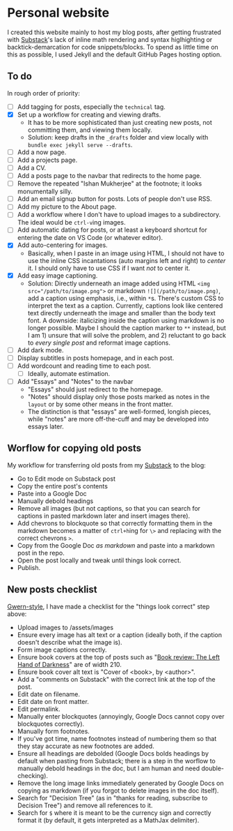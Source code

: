 # Personal website

I created this website mainly to host my blog posts, after getting frustrated with [Substack](https://decisiontree.substack.com/)'s lack of inline math rendering and syntax higlhighting or backtick-demarcation for code snippets/blocks. To spend as little time on this as possible, I used Jekyll and the default GitHub Pages hosting option. 

## To do

In rough order of priority:

- [ ] Add tagging for posts, especially the `technical` tag.
- [X] Set up a workflow for creating and viewing drafts.
  - It has to be more sophisticated than just creating new posts, not committing them, and viewing them locally.
  - Solution: keep drafts in the `_drafts` folder and view locally with `bundle exec jekyll serve --drafts`.
- [ ] Add a now page.
- [ ] Add a projects page.
- [ ] Add a CV.
- [ ] Add a posts page to the navbar that redirects to the home page.
- [ ] Remove the repeated "Ishan Mukherjee" at the footnote; it looks monumentally silly.
- [ ] Add an email signup button for posts. Lots of people don't use RSS.
- [ ] Add my picture to the About page.
- [ ] Add a workflow where I don't have to upload images to a subdirectory. The ideal would be `ctrl-v`ing images. 
- [ ] Add automatic dating for posts, or at least a keyboard shortcut for entering the date on VS Code (or whatever editor).
- [X] Add auto-centering for images.
  - Basically, when I paste in an image using HTML, I should not have to use the inline CSS incantations (auto margins left and right) to _center_ it. I should only have to use CSS if I want _not_ to center it.
- [X] Add easy image captioning.
    - Solution: Directly underneath an image added using HTML `<img src="/path/to/image.png">` or markdown `![](/path/to/image.png)`, add a caption using emphasis, i.e., within `*`s. There's custom CSS to interpret the text as a caption. Currently, captions look like centered text directly underneath the image and smaller than the body text font. A downside: italicizing inside the caption using markdown is no longer possible. Maybe I should the caption marker to `**` instead, but I am 1\) unsure that will solve the problem, and 2\) reluctant to go back to *every single post* and reformat image captions.
- [ ] Add dark mode.
- [ ] Display subtitles in posts homepage, and in each post.
- [ ] Add wordcount and reading time to each post.
  - [ ] Ideally, automate estimation.
- [ ] Add "Essays" and "Notes" to the navbar
    - "Essays" should just redirect to the homepage.
    - "Notes" should display only those posts marked as notes in the `layout` or by some other means in the front matter.
    - The distinction is that "essays" are well-formed, longish pieces, while "notes" are more off-the-cuff and may be developed into essays later.
    
## Worflow for copying old posts

My workflow for transferring old posts from my [Substack](https://decisiontree.substack.com/) to the blog:

- Go to Edit mode on Substack post 
- Copy the entire post's contents 
- Paste into a Google Doc 
- Manually debold headings
- Remove all images (but not captions, so that you can search for captions in pasted markdown later and insert images there).
- Add chevrons to blockquote so that correctly formatting them in the markdown becomes a matter of `ctrl+h`ing for `\>` and replacing with the correct chevrons `>`.
- Copy from the Google Doc _as markdown_ and paste into a markdown post in the repo.
- Open the post locally and tweak until things look correct.
- Publish.

## New posts checklist

[Gwern-style](https://gwern.net/about#writing-checklist), I have made a checklist for the "things look correct" step above:

- Upload images to /assets/images
- Ensure every image has alt text or a caption (ideally both, if the caption doesn't describe what the image is).
- Form image captions correctly.
- Ensure book covers at the top of posts such as "[Book review: The Left Hand of Darkness](https://ishanjmukherjee.github.io/left-hand-of-darkness)" are of width 210.
- Ensure book cover alt text is "Cover of \<book\>, by \<author\>".
- Add a "comments on Substack" with the correct link at the top of the post.
- Edit date on filename.
- Edit date on front matter.
- Edit permalink.
- Manually enter blockquotes (annoyingly, Google Docs cannot copy over blockquotes correctly).
- Manually form footnotes.
- If you've got time, name footnotes instead of numbering them so that they stay accurate as new footnotes are added.
- Ensure all headings are debolded (Google Docs bolds headings by default when pasting from Substack; there is a step in the worflow to manually debold headings in the doc, but I am human and need double-checking).
- Remove the long image links immediately generated by Google Docs on copying as markdown (if you forgot to delete images in the doc itself).
- Search for "Decision Tree" (as in "thanks for reading, subscribe to Decision Tree") and remove all references to it.
- Search for `$` where it is meant to be the currency sign and correctly format it (by default, it gets interpreted as a MathJax delimiter).